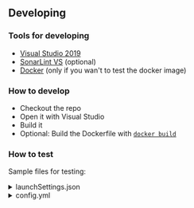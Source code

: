 ## Developing
### Tools for developing
* [Visual Studio 2019](https://visualstudio.microsoft.com/de/vs/)
* [SonarLint VS](https://www.sonarlint.org/visualstudio/) (optional)
* [Docker](https://docs.docker.com/engine/install/) (only if you wan't to test the docker image)

### How to develop
* Checkout the repo
* Open it with Visual Studio
* Build it 
* Optional: Build the Dockerfile with [``docker build``](https://docs.docker.com/engine/reference/commandline/build/)

### How to test
Sample files for testing:

<details>
  <summary>launchSettings.json</summary>
  <p>
  
  * located under ``PullDetachedRemote/Properties``
  
  ```JSON
  {
    "profiles": {
      "PDR - GenConf": {
        "commandName": "Project",
        "commandLineArgs": "--genconf config.yml"
      },
      "PDR - Conf": {
        "commandName": "Project",
        "commandLineArgs": "--config config.yml --GITHUB_PAT=xxx"
      },
      "PDR - CMD": {
        "commandName": "Project",
        "commandLineArgs": "--identitymail=test@test.test --identityuser=\"Test Test\" --prlabels \"upstream\" --clonemode=CLONE_ALWAYS --originrepo=https://github.com/<owner>/forked --originbranch=an-update --upstreamrepo=https://github.com/<owner>/fork-base --upstreambranch=master --GITHUB_PAT=xxx"
      }
    }
  }
  ```
  </p>
</details>

<details>
  <summary>config.yml</summary>
  <p>
  
  ```YML
  IdentityEmail: test@test.test
  IdentityUsername: Test Test
  PRMetaInfo:
    Assignees: []
    Reviewers: []
    Labels: ['upstream']
  PathToWorkingRepo: test
  CloneMode: CLONE_ALWAYS
  OriginRepo: https://github.com/<owner>/forked
  OriginBranch: an-update
  UpstreamRepo: https://github.com/<owner>/fork-base
  UpstreamBranch: master
  OriginUpdateBranch: 
  UpstreamCredMode: AUTO
  ```
  </p>
</details>
